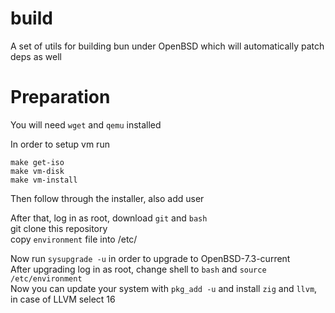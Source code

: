 # build
A set of utils for building bun under OpenBSD which will automatically patch deps as well

# Preparation
You will need `wget` and `qemu` installed

In order to setup vm run
```
make get-iso
make vm-disk
make vm-install
```

Then follow through the installer, also add user<br>

After that, log in as root, download `git` and `bash` <br>
git clone this repository <br>
copy `environment` file into /etc/<br>

Now run `sysupgrade -u` in order to upgrade to OpenBSD-7.3-current<br>
After upgrading log in as root, change shell to `bash` and `source /etc/environment`<br>
Now you can update your system with `pkg_add -u` and install `zig` and `llvm`, in case of LLVM select 16
